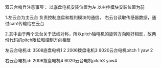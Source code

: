 双云台哨兵注意事项：
以底盘电机安装位置为左 以主控模块安装位置为前

1.左云台为主云台 负责控制底盘和裁判模块的通信， 右云台读取传感器数据，通过can1传输给左云台

2.其中由于两个云台关于法线对称，所以pitch轴电机的旋转方向刚好相反，故两份代码的pitch限位和控制方向相反

左云台电机id:
3508底盘电机1 2
2006拨盘电机3
6020云台电机pitch 1 yaw 2 

右云台电机id:
2006拨盘电机4
6020云台电机pitch3 yaw4

